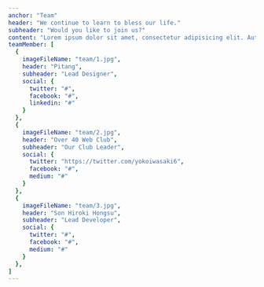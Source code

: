 ```yaml
---
anchor: "Team"
header: "We continue to learn to bless our life."
subheader: "Would you like to join us?"
content: "Lorem ipsum dolor sit amet, consectetur adipisicing elit. Aut eaque, laboriosam veritatis, quos non quis ad perspiciatis, totam corporis ea, alias ut unde."
teamMember: [
  {
    imageFileName: "team/1.jpg",
    header: "Pitang",
    subheader: "Lead Designer",
    social: {
      twitter: "#",
      facebook: "#",
      linkedin: "#"
    }
  },
  {
    imageFileName: "team/2.jpg",
    header: "Over 40 Web Club",
    subheader: "Our Club Leader",
    social: {
      twitter: "https://twitter.com/yokoiwasaki6",
      facebook: "#",
      medium: "#"
    }
  },
  {
    imageFileName: "team/3.jpg",
    header: "Son Hiroki Hongsu",
    subheader: "Lead Developer",
    social: {
      twitter: "#",
      facebook: "#",
      medium: "#"
    }
  },
]
---
```

